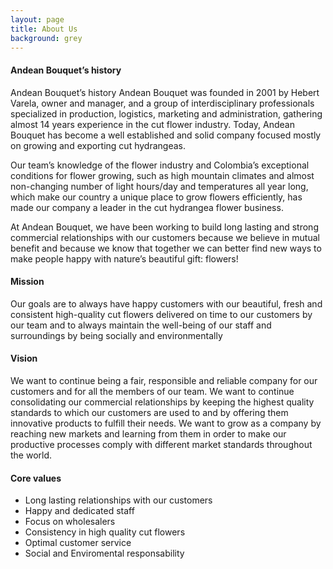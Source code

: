 ```yaml
---
layout: page
title: About Us
background: grey
---
```


<!-- <div class="col-lg-12 text-center">
	<h2 class="section-heading text-uppercase">About Us</h2>
</div> -->

####  Andean Bouquet’s history


Andean Bouquet’s history Andean Bouquet was founded in 2001 by Hebert Varela, owner and manager, and a group of interdisciplinary professionals specialized in production, logistics, marketing and administration, gathering almost 14 years experience in the cut flower industry. Today, Andean Bouquet has become a well established and solid company focused mostly on growing and exporting cut hydrangeas.

Our team’s knowledge of the flower industry and Colombia’s exceptional conditions for flower growing, such as high mountain climates and almost non-changing number of light hours/day and temperatures all year long, which make our country a unique place to grow flowers efficiently, has made our company a leader in the cut hydrangea flower business.

At Andean Bouquet, we have been working to build long lasting and strong commercial relationships with our customers because we believe in mutual benefit and because we know that together we can better find new ways to make people happy with nature’s beautiful gift: flowers!


####  Mission

Our goals are to always have happy customers with our beautiful, fresh and consistent high-quality cut flowers delivered on time to our customers by our team and to always maintain the well-being of our staff and surroundings by being socially and environmentally

####  Vision

We want to continue being a fair, responsible and reliable company for our customers and for all the members of our team. We want to continue consolidating our commercial relationships by keeping the highest quality standards to which our customers are used to and by offering them innovative products to fulfill their needs. We want to grow as a company by reaching new markets and learning from them in order to make our productive processes comply with different market standards throughout the world.

#### Core values

- Long lasting relationships with our customers
- Happy and dedicated staff
- Focus on wholesalers
- Consistency in high quality cut flowers
- Optimal customer service
- Social and Enviromental responsability